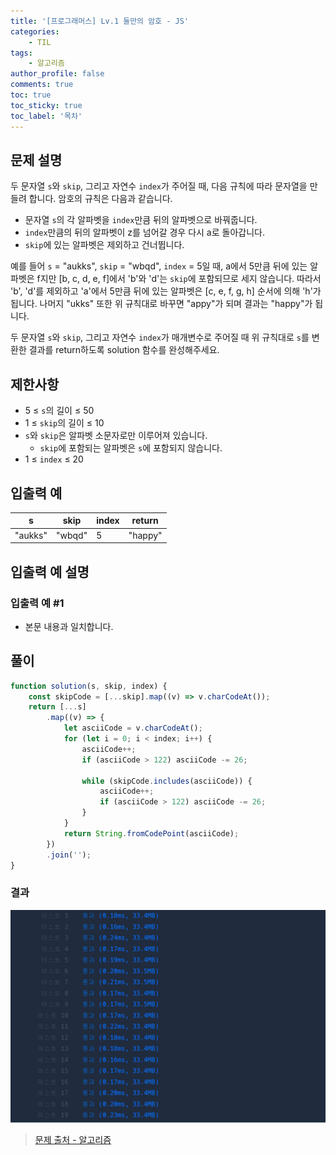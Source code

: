 ```yaml
---
title: '[프로그래머스] Lv.1 둘만의 암호 - JS'
categories:
    - TIL
tags:
    - 알고리즘
author_profile: false
comments: true
toc: true
toc_sticky: true
toc_label: '목차'
---
```


## 문제 설명

두 문자열 `s`와 `skip`, 그리고 자연수 `index`가 주어질 때, 다음 규칙에 따라 문자열을 만들려 합니다. 암호의 규칙은 다음과 같습니다.

-   문자열 `s`의 각 알파벳을 `index`만큼 뒤의 알파벳으로 바꿔줍니다.
-   `index`만큼의 뒤의 알파벳이 z를 넘어갈 경우 다시 a로 돌아갑니다.
-   `skip`에 있는 알파벳은 제외하고 건너뜁니다.

예를 들어 `s` = "aukks", `skip` = "wbqd", `index` = 5일 때, a에서 5만큼 뒤에 있는 알파벳은 f지만 [b, c, d, e, f]에서 'b'와 'd'는 `skip`에 포함되므로 세지 않습니다. 따라서 'b', 'd'를 제외하고 'a'에서 5만큼 뒤에 있는 알파벳은 [c, e, f, g, h] 순서에 의해 'h'가 됩니다. 나머지 "ukks" 또한 위 규칙대로 바꾸면 "appy"가 되며 결과는 "happy"가 됩니다.

두 문자열 `s`와 `skip`, 그리고 자연수 `index`가 매개변수로 주어질 때 위 규칙대로 `s`를 변환한 결과를 return하도록 solution 함수를 완성해주세요.

## 제한사항

-   5 ≤ `s`의 길이 ≤ 50
-   1 ≤ `skip`의 길이 ≤ 10
-   `s`와 `skip`은 알파벳 소문자로만 이루어져 있습니다.
    -   `skip`에 포함되는 알파벳은 `s`에 포함되지 않습니다.
-   1 ≤ `index` ≤ 20

## 입출력 예

| s       | skip   | index | return  |
| ------- | ------ | ----- | ------- |
| "aukks" | "wbqd" | 5     | "happy" |

## 입출력 예 설명

### 입출력 예 #1

-   본문 내용과 일치합니다.

## 풀이

```javascript
function solution(s, skip, index) {
    const skipCode = [...skip].map((v) => v.charCodeAt());
    return [...s]
        .map((v) => {
            let asciiCode = v.charCodeAt();
            for (let i = 0; i < index; i++) {
                asciiCode++;
                if (asciiCode > 122) asciiCode -= 26;

                while (skipCode.includes(asciiCode)) {
                    asciiCode++;
                    if (asciiCode > 122) asciiCode -= 26;
                }
            }
            return String.fromCodePoint(asciiCode);
        })
        .join('');
}
```

### 결과

![result](/assets/images/2023/09/15/algorithm-68-result.png)

> [문제 출처 - 알고리즘](https://school.programmers.co.kr/learn/courses/30/lessons/155652)
